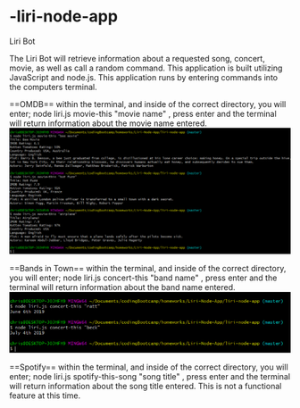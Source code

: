 # -liri-node-app
Liri Bot

The Liri Bot will retrieve information about a requested song, concert, movie, as well as call a random command.
This application is built utilizing JavaScript and node.js. This application runs by entering commands into the computers terminal.

==OMDB==
within the terminal, and inside of the correct directory, you will enter; node liri.js movie-this "movie name" , press enter and the terminal will return information about the movie name entered.
![OMDB](./screenshots/OMDB_Response.PNG)

==Bands in Town==
within the terminal, and inside of the correct directory, you will enter; node liri.js concert-this "band name" , press enter and the terminal will return information about the band name entered.
![Bands in Town](./screenshots/Bandsintown.PNG)

==Spotify==
within the terminal, and inside of the correct directory, you will enter; node liri.js spotify-this-song "song title" , press enter and the terminal will return information about the song title entered. This is not a functional feature at this time.